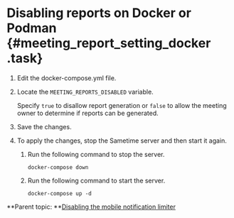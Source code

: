# Disabling reports on Docker or Podman {#meeting_report_setting_docker .task}

1.  Edit the docker-compose.yml file.

2.  Locate the `MEETING_REPORTS_DISABLED` variable.

    Specify `true` to disallow report generation or `false` to allow the meeting owner to determine if reports can be generated.

3.  Save the changes.

4.  To apply the changes, stop the Sametime server and then start it again.

    1.  Run the following command to stop the server.

        ``` {#codeblock_v3c_2gm_s5b}
        docker-compose down
        ```

    2.  Run the following command to start the server.

        ``` {#codeblock_v4h_fgm_s5b}
        docker-compose up -d
        ```


**Parent topic: **[Disabling the mobile notification limiter](t_disable_rate_limiter.md)

